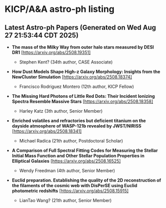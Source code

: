 # KICP/A&A astro-ph listing

## Latest Astro-ph Papers (Generated on Wed Aug 27 21:53:44 CDT 2025)

- **The mass of the Milky Way from outer halo stars measured by DESI DR1**
[https://arxiv.org/abs/2508.19351]
  + Stephen Kent? (34th author, CASE Associate)

- **How Dust Models Shape High-z Galaxy Morphology: Insights from the NewCluster Simulation**
[https://arxiv.org/abs/2508.18374]
  + Francisco Rodriguez Montero (12th author, KICP Fellow)

- **The Missing Hard Photons of Little Red Dots: Their Incident Ionizing Spectra Resemble Massive Stars**
[https://arxiv.org/abs/2508.18358]
  + Harley Katz (3th author, Senior Member)

- **Enriched volatiles and refractories but deficient titanium on the dayside atmosphere of WASP-121b revealed by JWST/NIRISS**
[https://arxiv.org/abs/2508.18341]
  + Michael Radica (21th author, Postdoctoral Scholar)

- **A Comparison of Full Spectral Fitting Codes for Measuring the Stellar Initial Mass Function and Other Stellar Population Properties in Elliptical Galaxies**
[https://arxiv.org/abs/2508.16525]
  + Wendy Freedman (4th author, Senior Member)

- **Euclid preparation. Establishing the quality of the 2D reconstruction of the filaments of the cosmic web with DisPerSE using Euclid photometric redshifts**
[https://arxiv.org/abs/2508.15915]
  + LianTao Wang? (21th author, Senior Member)

